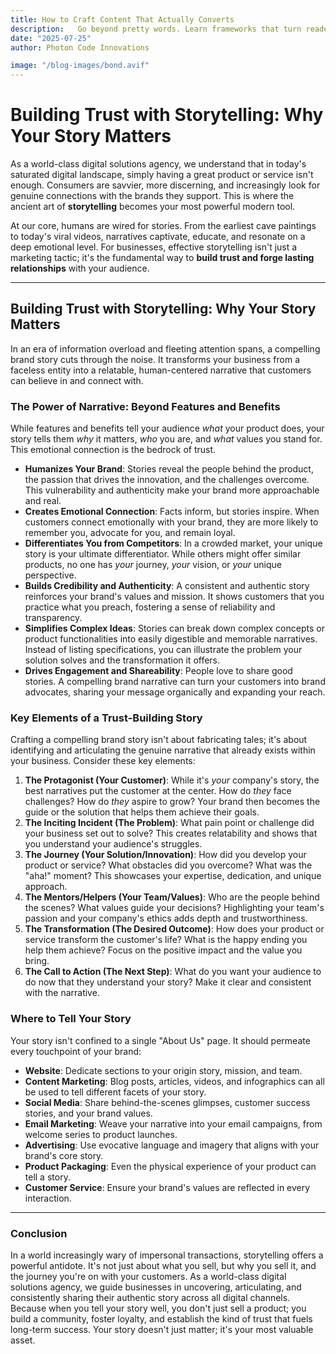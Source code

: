 ```yaml
---
title: How to Craft Content That Actually Converts
description:   Go beyond pretty words. Learn frameworks that turn readers into buyers.  
date: "2025-07-25"
author: Photon Code Innovations

image: "/blog-images/bond.avif"
---
```


# Building Trust with Storytelling: Why Your Story Matters

As a world-class digital solutions agency, we understand that in today's saturated digital landscape, simply having a great product or service isn't enough. Consumers are savvier, more discerning, and increasingly look for genuine connections with the brands they support. This is where the ancient art of **storytelling** becomes your most powerful modern tool.

At our core, humans are wired for stories. From the earliest cave paintings to today's viral videos, narratives captivate, educate, and resonate on a deep emotional level. For businesses, effective storytelling isn't just a marketing tactic; it's the fundamental way to **build trust and forge lasting relationships** with your audience.

---

## Building Trust with Storytelling: Why Your Story Matters

In an era of information overload and fleeting attention spans, a compelling brand story cuts through the noise. It transforms your business from a faceless entity into a relatable, human-centered narrative that customers can believe in and connect with.

### The Power of Narrative: Beyond Features and Benefits

While features and benefits tell your audience *what* your product does, your story tells them *why* it matters, *who* you are, and *what* values you stand for. This emotional connection is the bedrock of trust.

* **Humanizes Your Brand**: Stories reveal the people behind the product, the passion that drives the innovation, and the challenges overcome. This vulnerability and authenticity make your brand more approachable and real.
* **Creates Emotional Connection**: Facts inform, but stories inspire. When customers connect emotionally with your brand, they are more likely to remember you, advocate for you, and remain loyal.
* **Differentiates You from Competitors**: In a crowded market, your unique story is your ultimate differentiator. While others might offer similar products, no one has *your* journey, *your* vision, or *your* unique perspective.
* **Builds Credibility and Authenticity**: A consistent and authentic story reinforces your brand's values and mission. It shows customers that you practice what you preach, fostering a sense of reliability and transparency.
* **Simplifies Complex Ideas**: Stories can break down complex concepts or product functionalities into easily digestible and memorable narratives. Instead of listing specifications, you can illustrate the problem your solution solves and the transformation it offers.
* **Drives Engagement and Shareability**: People love to share good stories. A compelling brand narrative can turn your customers into brand advocates, sharing your message organically and expanding your reach.

### Key Elements of a Trust-Building Story

Crafting a compelling brand story isn't about fabricating tales; it's about identifying and articulating the genuine narrative that already exists within your business. Consider these key elements:

1.  **The Protagonist (Your Customer)**: While it's *your* company's story, the best narratives put the customer at the center. How do *they* face challenges? How do *they* aspire to grow? Your brand then becomes the guide or the solution that helps them achieve their goals.
2.  **The Inciting Incident (The Problem)**: What pain point or challenge did your business set out to solve? This creates relatability and shows that you understand your audience's struggles.
3.  **The Journey (Your Solution/Innovation)**: How did you develop your product or service? What obstacles did you overcome? What was the "aha!" moment? This showcases your expertise, dedication, and unique approach.
4.  **The Mentors/Helpers (Your Team/Values)**: Who are the people behind the scenes? What values guide your decisions? Highlighting your team's passion and your company's ethics adds depth and trustworthiness.
5.  **The Transformation (The Desired Outcome)**: How does your product or service transform the customer's life? What is the happy ending you help them achieve? Focus on the positive impact and the value you bring.
6.  **The Call to Action (The Next Step)**: What do you want your audience to do now that they understand your story? Make it clear and consistent with the narrative.

### Where to Tell Your Story

Your story isn't confined to a single "About Us" page. It should permeate every touchpoint of your brand:

* **Website**: Dedicate sections to your origin story, mission, and team.
* **Content Marketing**: Blog posts, articles, videos, and infographics can all be used to tell different facets of your story.
* **Social Media**: Share behind-the-scenes glimpses, customer success stories, and your brand values.
* **Email Marketing**: Weave your narrative into your email campaigns, from welcome series to product launches.
* **Advertising**: Use evocative language and imagery that aligns with your brand's core story.
* **Product Packaging**: Even the physical experience of your product can tell a story.
* **Customer Service**: Ensure your brand's values are reflected in every interaction.

---

### Conclusion

In a world increasingly wary of impersonal transactions, storytelling offers a powerful antidote. It's not just about what you sell, but why you sell it, and the journey you're on with your customers. As a world-class digital solutions agency, we guide businesses in uncovering, articulating, and consistently sharing their authentic story across all digital channels. Because when you tell your story well, you don't just sell a product; you build a community, foster loyalty, and establish the kind of trust that fuels long-term success. Your story doesn't just matter; it's your most valuable asset.